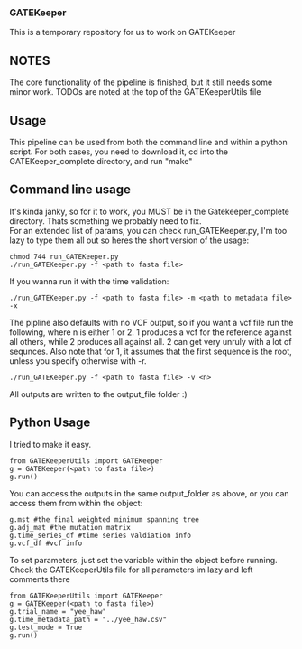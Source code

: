 ### GATEKeeper
This is a temporary repository for us to work on GATEKeeper

## NOTES
The core functionality of the pipeline is finished, but it still needs some minor work. TODOs are noted at the top of the GATEKeeperUtils file

## Usage
This pipeline can be used from both the command line and within a python script. For both cases, you need to download it, cd into the GATEKeeper_complete directory, and run "make"

## Command line usage
It's kinda janky, so for it to work, you MUST be in the Gatekeeper_complete directory. Thats something we probably need to fix.  
For an extended list of params, you can check run_GATEKeeper.py, I'm too lazy to type them all out so heres the short version of the usage:

```
chmod 744 run_GATEKeeper.py
./run_GATEKeeper.py -f <path to fasta file> 
```
If you wanna run it with the time validation:
```
./run_GATEKeeper.py -f <path to fasta file> -m <path to metadata file> -x
```
The pipline also defaults with no VCF output, so if you want a vcf file run the following, where n is either 1 or 2. 1 produces a vcf for the reference against all others, while 2 produces all against all. 2 can get very unruly with a lot of sequnces. Also note that for 1, it assumes that the first sequence is the root, unless you specify otherwise with -r. 
```
./run_GATEKeeper.py -f <path to fasta file> -v <n>
```
All outputs are written to the output_file folder :)

## Python Usage
I tried to make it easy.
```
from GATEKeeperUtils import GATEKeeper
g = GATEKeeper(<path to fasta file>)
g.run()
```
You can access the outputs in the same output_folder as above, or you can access them from within the object:
```
g.mst #the final weighted minimum spanning tree
g.adj_mat #the mutation matrix
g.time_series_df #time series valdiation info
g.vcf_df #vcf info
```
To set parameters, just set the variable within the object before running. Check the GATEKeeperUtils file for all parameters im lazy and left comments there
```
from GATEKeeperUtils import GATEKeeper
g = GATEKeeper(<path to fasta file>)
g.trial_name = "yee_haw"
g.time_metadata_path = "../yee_haw.csv"
g.test_mode = True
g.run()
```
